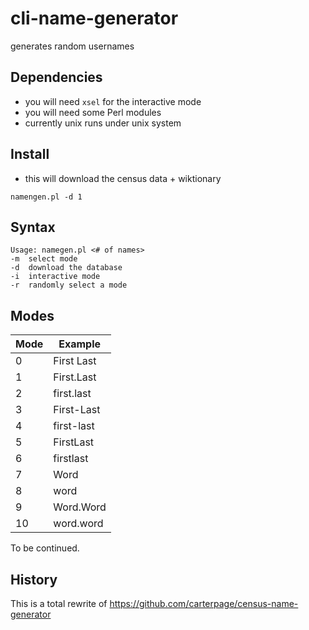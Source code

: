 cli-name-generator
==================

generates random usernames

## Dependencies

* you will need ```xsel``` for the interactive mode
* you will need some Perl modules 
* currently unix runs under unix system

## Install

* this will download the census data + wiktionary

```
namengen.pl -d 1
```

## Syntax

```
Usage: namegen.pl <# of names>
-m 	select mode
-d 	download the database
-i 	interactive mode
-r 	randomly select a mode
```

## Modes

| Mode | Example    |
| ---  |  ---       |
| 0    | First Last |
| 1    | First.Last |
| 2    | first.last |
| 3    | First-Last |
| 4    | first-last |
| 5    | FirstLast  |
| 6    | firstlast  |
| 7    | Word       |
| 8    | word       |
| 9    | Word.Word  |
| 10   | word.word  |

To be continued.

## History

This is a total rewrite of https://github.com/carterpage/census-name-generator
